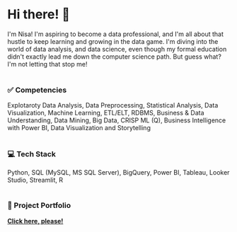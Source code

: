 # Hi there! 👋
I'm Nisa! I'm aspiring to become a data professional, and I'm all about that hustle to keep learning and growing in the data game. I'm diving into the world of data analysis, and data science, even though my formal education didn't exactly lead me down the computer science path. But guess what? I'm not letting that stop me! <br>
<br>

### ✅ Competencies
Explotaroty Data Analysis, Data Preprocessing, Statistical Analysis, Data Visualization, Machine Learning, ETL/ELT, RDBMS, Business & Data Understanding, Data Mining, Big Data, CRISP ML (Q), Business Intelligence with Power BI, Data Visualization and Storytelling <br>
<br>

### 💻 Tech Stack
Python, SQL (MySQL, MS SQL Server), BigQuery, Power BI, Tableau, Looker Studio, Streamlit, R <br>
<br>

### 📂 Project Portfolio
[**Click here, please!**](https://github.com/nisa-g/Nisa-Project-Portfolio)
